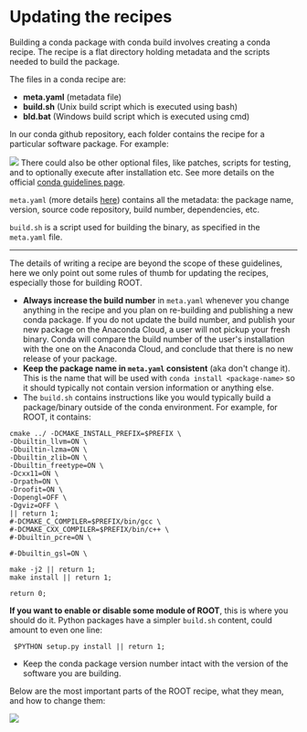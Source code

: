 # Updating the recipes
Building a conda package with conda build involves creating a conda recipe. The recipe is a flat directory holding metadata and the scripts needed to build the package.

The files in a conda recipe are:
* **meta.yaml** (metadata file)
* **build.sh** (Unix build script which is executed using bash)
* **bld.bat** (Windows build script which is executed using cmd)

In our conda github repository, each folder contains the recipe for a particular software package. For example:

![](gitbook2.png)
There could also be other optional files, like patches, scripts for testing, and to optionally execute after installation etc. See more details on the official [conda guidelines page](http://conda.pydata.org/).

```meta.yaml``` (more details [here](http://conda.pydata.org/docs/building/meta-yaml.html)) contains all the metadata: the package name, version, source code repository, build number, dependencies, etc.

```build.sh``` is a script used for building the binary, as specified in the ```meta.yaml``` file. 


---


The details of writing a recipe are beyond the scope of these guidelines, here we only point out some rules of thumb for updating the recipes, especially those for building ROOT.

* **Always increase the build number** in ```meta.yaml``` whenever you change anything in the recipe and you plan on re-building and publishing a new conda package. If you do not update the build number, and publish your new package on the Anaconda Cloud, a user will not pickup your fresh binary. Conda will compare the build number of the user's installation with the one on the Anaconda Cloud, and conclude that there is no new release of your package. 
* **Keep the package name in ```meta.yaml``` consistent** (aka don't change it). This is the name that will be used with ```conda install <package-name>``` so it should typically not contain version information or anything else.
* The ```build.sh``` contains instructions like you would typically build a package/binary outside of the conda environment. For example, for ROOT, it contains:


```
cmake ../ -DCMAKE_INSTALL_PREFIX=$PREFIX \
-Dbuiltin_llvm=ON \
-Dbuiltin-lzma=ON \
-Dbuiltin_zlib=ON \
-Dbuiltin_freetype=ON \
-Dcxx11=ON \
-Drpath=ON \
-Droofit=ON \
-Dopengl=OFF \
-Dgviz=OFF \
|| return 1;
#-DCMAKE_C_COMPILER=$PREFIX/bin/gcc \
#-DCMAKE_CXX_COMPILER=$PREFIX/bin/c++ \
#-Dbuiltin_pcre=ON \

#-Dbuiltin_gsl=ON \

make -j2 || return 1;
make install || return 1;

return 0;
```
**If you want to enable or disable some module of ROOT**, this is where you should do it. Python packages have a simpler ```build.sh``` content, could amount to even one line:

```
 $PYTHON setup.py install || return 1;
```
* Keep the conda package version number intact with the version of the software you are building.
 
Below are the most important parts of the ROOT recipe, what they mean, and how to change them:

![](image4198.png)








